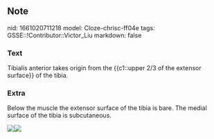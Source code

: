 ## Note
nid: 1661020711218
model: Cloze-chrisc-ff04e
tags: GSSE::!Contributor::Victor_Liu
markdown: false

### Text
Tibialis anterior takes origin from the {{c1::upper 2/3 of the extensor surface}} of the tibia.

### Extra
Below the muscle the extensor surface of the tibia is bare. The
medial surface of the tibia is subcutaneous.
<div><img src=
"paste-df40536874c8c375d2ec9f81d79cd40e9205ea0e.jpg"><img src= 
"paste-b90ac698aa069872c3be8c7d13544143465fb330.jpg"></div>
